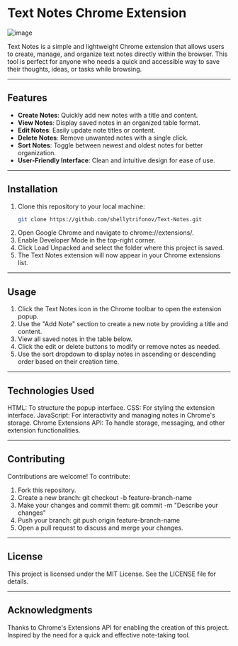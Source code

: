 # Text Notes Chrome Extension
![image](https://github.com/user-attachments/assets/d53fcc70-40ee-4098-b2f8-02944b1c5f04)

Text Notes is a simple and lightweight Chrome extension that allows users to create, manage, and organize text notes directly within the browser. This tool is perfect for anyone who needs a quick and accessible way to save their thoughts, ideas, or tasks while browsing.

---

## Features

- **Create Notes**: Quickly add new notes with a title and content.
- **View Notes**: Display saved notes in an organized table format.
- **Edit Notes**: Easily update note titles or content.
- **Delete Notes**: Remove unwanted notes with a single click.
- **Sort Notes**: Toggle between newest and oldest notes for better organization.
- **User-Friendly Interface**: Clean and intuitive design for ease of use.

---

## Installation

1. Clone this repository to your local machine:
   ```bash
   git clone https://github.com/shellytrifonov/Text-Notes.git
2. Open Google Chrome and navigate to chrome://extensions/.
3. Enable Developer Mode in the top-right corner.
4. Click Load Unpacked and select the folder where this project is saved.
5. The Text Notes extension will now appear in your Chrome extensions list.

---

## Usage
1. Click the Text Notes icon in the Chrome toolbar to open the extension popup.
2. Use the "Add Note" section to create a new note by providing a title and content.
3. View all saved notes in the table below.
4. Click the edit or delete buttons to modify or remove notes as needed.
5. Use the sort dropdown to display notes in ascending or descending order based on their creation time.

---

## Technologies Used
HTML: To structure the popup interface.
CSS: For styling the extension interface.
JavaScript: For interactivity and managing notes in Chrome's storage.
Chrome Extensions API: To handle storage, messaging, and other extension functionalities.

---

## Contributing
Contributions are welcome! To contribute:
1. Fork this repository.
2. Create a new branch:
git checkout -b feature-branch-name
3. Make your changes and commit them:
git commit -m "Describe your changes"
4. Push your branch:
git push origin feature-branch-name
5. Open a pull request to discuss and merge your changes.

---

## License
This project is licensed under the MIT License. See the LICENSE file for details.

---

## Acknowledgments
Thanks to Chrome's Extensions API for enabling the creation of this project.
Inspired by the need for a quick and effective note-taking tool.

